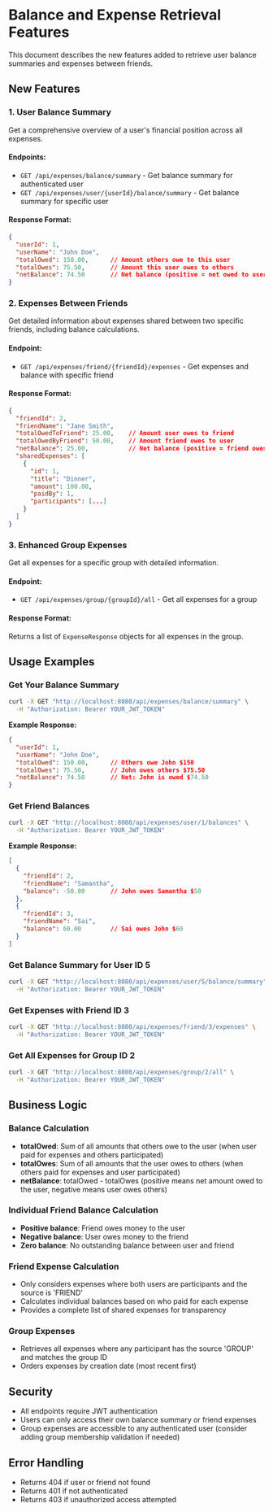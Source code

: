 # Balance and Expense Retrieval Features

This document describes the new features added to retrieve user balance summaries and expenses between friends.

## New Features

### 1. User Balance Summary

Get a comprehensive overview of a user's financial position across all expenses.

#### Endpoints:
- `GET /api/expenses/balance/summary` - Get balance summary for authenticated user
- `GET /api/expenses/user/{userId}/balance/summary` - Get balance summary for specific user

#### Response Format:
```json
{
  "userId": 1,
  "userName": "John Doe",
  "totalOwed": 150.00,      // Amount others owe to this user
  "totalOwes": 75.50,       // Amount this user owes to others
  "netBalance": 74.50       // Net balance (positive = net owed to user)
}
```

### 2. Expenses Between Friends

Get detailed information about expenses shared between two specific friends, including balance calculations.

#### Endpoint:
- `GET /api/expenses/friend/{friendId}/expenses` - Get expenses and balance with specific friend

#### Response Format:
```json
{
  "friendId": 2,
  "friendName": "Jane Smith",
  "totalOwedToFriend": 25.00,    // Amount user owes to friend
  "totalOwedByFriend": 50.00,    // Amount friend owes to user
  "netBalance": 25.00,           // Net balance (positive = friend owes user)
  "sharedExpenses": [
    {
      "id": 1,
      "title": "Dinner",
      "amount": 100.00,
      "paidBy": 1,
      "participants": [...]
    }
  ]
}
```

### 3. Enhanced Group Expenses

Get all expenses for a specific group with detailed information.

#### Endpoint:
- `GET /api/expenses/group/{groupId}/all` - Get all expenses for a group

#### Response Format:
Returns a list of `ExpenseResponse` objects for all expenses in the group.

## Usage Examples

### Get Your Balance Summary
```bash
curl -X GET "http://localhost:8080/api/expenses/balance/summary" \
  -H "Authorization: Bearer YOUR_JWT_TOKEN"
```

**Example Response:**
```json
{
  "userId": 1,
  "userName": "John Doe",
  "totalOwed": 150.00,      // Others owe John $150
  "totalOwes": 75.50,       // John owes others $75.50
  "netBalance": 74.50       // Net: John is owed $74.50
}
```

### Get Friend Balances
```bash
curl -X GET "http://localhost:8080/api/expenses/user/1/balances" \
  -H "Authorization: Bearer YOUR_JWT_TOKEN"
```

**Example Response:**
```json
[
  {
    "friendId": 2,
    "friendName": "Samantha",
    "balance": -50.00       // John owes Samantha $50
  },
  {
    "friendId": 3,
    "friendName": "Sai",
    "balance": 60.00        // Sai owes John $60
  }
]
```

### Get Balance Summary for User ID 5
```bash
curl -X GET "http://localhost:8080/api/expenses/user/5/balance/summary" \
  -H "Authorization: Bearer YOUR_JWT_TOKEN"
```

### Get Expenses with Friend ID 3
```bash
curl -X GET "http://localhost:8080/api/expenses/friend/3/expenses" \
  -H "Authorization: Bearer YOUR_JWT_TOKEN"
```

### Get All Expenses for Group ID 2
```bash
curl -X GET "http://localhost:8080/api/expenses/group/2/all" \
  -H "Authorization: Bearer YOUR_JWT_TOKEN"
```

## Business Logic

### Balance Calculation
- **totalOwed**: Sum of all amounts that others owe to the user (when user paid for expenses and others participated)
- **totalOwes**: Sum of all amounts that the user owes to others (when others paid for expenses and user participated)
- **netBalance**: totalOwed - totalOwes (positive means net amount owed to the user, negative means user owes others)

### Individual Friend Balance Calculation
- **Positive balance**: Friend owes money to the user
- **Negative balance**: User owes money to the friend
- **Zero balance**: No outstanding balance between user and friend

### Friend Expense Calculation
- Only considers expenses where both users are participants and the source is 'FRIEND'
- Calculates individual balances based on who paid for each expense
- Provides a complete list of shared expenses for transparency

### Group Expenses
- Retrieves all expenses where any participant has the source 'GROUP' and matches the group ID
- Orders expenses by creation date (most recent first)

## Security
- All endpoints require JWT authentication
- Users can only access their own balance summary or friend expenses
- Group expenses are accessible to any authenticated user (consider adding group membership validation if needed)

## Error Handling
- Returns 404 if user or friend not found
- Returns 401 if not authenticated
- Returns 403 if unauthorized access attempted
